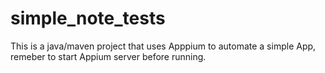 # simple_note_tests

This is a java/maven project that uses Apppium to automate a simple App, remeber to start Appium server before running.
